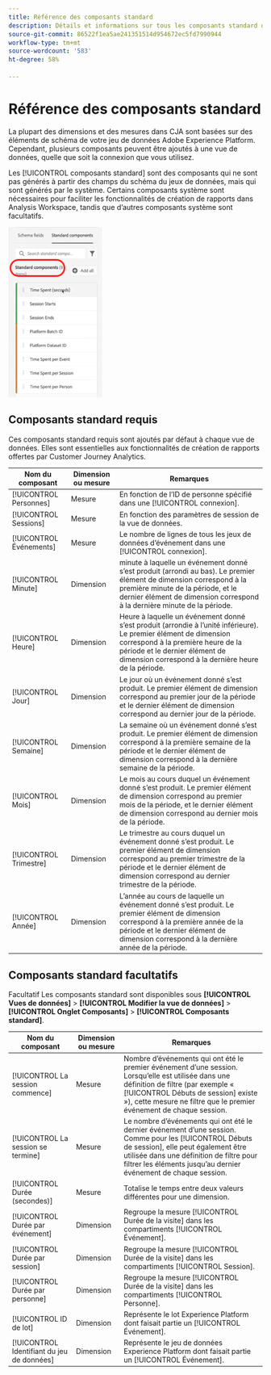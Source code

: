 ```yaml
---
title: Référence des composants standard
description: Détails et informations sur tous les composants standard que vous pouvez ajouter à n’importe quelle vue de données.
source-git-commit: 86522f1ea5ae241351514d954672ec5fd7990944
workflow-type: tm+mt
source-wordcount: '583'
ht-degree: 58%

---
```



# Référence des composants standard

La plupart des dimensions et des mesures dans CJA sont basées sur des éléments de schéma de votre jeu de données Adobe Experience Platform. Cependant, plusieurs composants peuvent être ajoutés à une vue de données, quelle que soit la connexion que vous utilisez.

Les [!UICONTROL composants standard] sont des composants qui ne sont pas générés à partir des champs du schéma du jeux de données, mais qui sont générés par le système. Certains composants système sont nécessaires pour faciliter les fonctionnalités de création de rapports dans Analysis Workspace, tandis que d’autres composants système sont facultatifs.

![Composants standard](assets/standard-components.png)

## Composants standard requis

Ces composants standard requis sont ajoutés par défaut à chaque vue de données. Elles sont essentielles aux fonctionnalités de création de rapports offertes par Customer Journey Analytics.

| Nom du composant | Dimension ou mesure | Remarques |
| --- | --- | --- |
| [!UICONTROL Personnes] | Mesure | En fonction de l’ID de personne spécifié dans une [!UICONTROL connexion]. |
| [!UICONTROL Sessions] | Mesure | En fonction des paramètres de session de la vue de données. |
| [!UICONTROL Événements] | Mesure | Le nombre de lignes de tous les jeux de données d’événement dans une [!UICONTROL connexion]. |
| [!UICONTROL Minute] | Dimension | minute à laquelle un événement donné s’est produit (arrondi au bas). Le premier élément de dimension correspond à la première minute de la période, et le dernier élément de dimension correspond à la dernière minute de la période. |
| [!UICONTROL Heure] | Dimension | Heure à laquelle un événement donné s’est produit (arrondie à l’unité inférieure). Le premier élément de dimension correspond à la première heure de la période et le dernier élément de dimension correspond à la dernière heure de la période. |
| [!UICONTROL Jour] | Dimension | Le jour où un événement donné s’est produit. Le premier élément de dimension correspond au premier jour de la période et le dernier élément de dimension correspond au dernier jour de la période. |
| [!UICONTROL Semaine] | Dimension | La semaine où un événement donné s’est produit. Le premier élément de dimension correspond à la première semaine de la période et le dernier élément de dimension correspond à la dernière semaine de la période. |
| [!UICONTROL Mois] | Dimension | Le mois au cours duquel un événement donné s’est produit. Le premier élément de dimension correspond au premier mois de la période, et le dernier élément de dimension correspond au dernier mois de la période. |
| [!UICONTROL Trimestre] | Dimension | Le trimestre au cours duquel un événement donné s’est produit. Le premier élément de dimension correspond au premier trimestre de la période et le dernier élément de dimension correspond au dernier trimestre de la période. |
| [!UICONTROL Année] | Dimension | L’année au cours de laquelle un événement donné s’est produit. Le premier élément de dimension correspond à la première année de la période et le dernier élément de dimension correspond à la dernière année de la période. |

## Composants standard facultatifs

Facultatif Les composants standard sont disponibles sous **[!UICONTROL Vues de données]** > **[!UICONTROL Modifier la vue de données]** > **[!UICONTROL Onglet Composants]** > **[!UICONTROL Composants standard]**.

| Nom du composant | Dimension ou mesure | Remarques |
| --- | --- | --- |
| [!UICONTROL La session commence] | Mesure | Nombre d’événements qui ont été le premier événement d’une session. Lorsquʼelle est utilisée dans une définition de filtre (par exemple « [!UICONTROL Débuts de session] existe »), cette mesure ne filtre que le premier événement de chaque session. |
| [!UICONTROL La session se termine] | Mesure | Le nombre d’événements qui ont été le dernier événement d’une session. Comme pour les [!UICONTROL Débuts de session], elle peut également être utilisée dans une définition de filtre pour filtrer les éléments jusquʼau dernier événement de chaque session. |
| [!UICONTROL Durée (secondes)] | Mesure | Totalise le temps entre deux valeurs différentes pour une dimension. |
| [!UICONTROL Durée par événement] | Dimension | Regroupe la mesure [!UICONTROL Durée de la visite] dans les compartiments [!UICONTROL Événement]. |
| [!UICONTROL Durée par session] | Dimension | Regroupe la mesure [!UICONTROL Durée de la visite] dans les compartiments [!UICONTROL Session]. |
| [!UICONTROL Durée par personne] | Dimension | Regroupe la mesure [!UICONTROL Durée de la visite] dans les compartiments [!UICONTROL Personne]. |
| [!UICONTROL ID de lot] | Dimension | Représente le lot Experience Platform dont faisait partie un [!UICONTROL Événement]. |
| [!UICONTROL Identifiant du jeu de données] | Dimension | Représente le jeu de données Experience Platform dont faisait partie un [!UICONTROL Événement]. |
